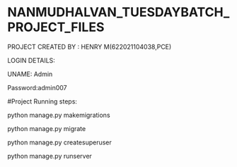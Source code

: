 # NANMUDHALVAN_TUESDAYBATCH_PROJECT_FILES

PROJECT CREATED BY : HENRY M(622021104038,PCE)



LOGIN DETAILS:


UNAME: Admin


Password:admin007




#Project Running steps:

python manage.py makemigrations

python manage.py migrate

python manage.py createsuperuser

python manage.py runserver

